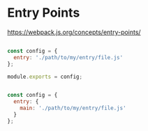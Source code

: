 # Entry Points


https://webpack.js.org/concepts/entry-points/

```js

const config = {
  entry: './path/to/my/entry/file.js'
};

module.exports = config;


```


```js

const config = {
  entry: {
    main: './path/to/my/entry/file.js'
  }
};


```


